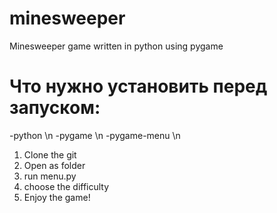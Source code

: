# minesweeper
 Minesweeper game written in python using pygame

# Что нужно установить перед запуском:

-python \n
-pygame \n
-pygame-menu \n


1. Clone the git
2. Open as folder
3. run menu.py
4. choose the difficulty
5. Enjoy the game!